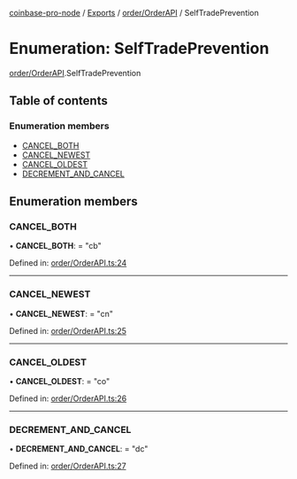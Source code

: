 [coinbase-pro-node](../README.md) / [Exports](../modules.md) / [order/OrderAPI](../modules/order_orderapi.md) / SelfTradePrevention

# Enumeration: SelfTradePrevention

[order/OrderAPI](../modules/order_orderapi.md).SelfTradePrevention

## Table of contents

### Enumeration members

- [CANCEL\_BOTH](order_orderapi.selftradeprevention.md#cancel_both)
- [CANCEL\_NEWEST](order_orderapi.selftradeprevention.md#cancel_newest)
- [CANCEL\_OLDEST](order_orderapi.selftradeprevention.md#cancel_oldest)
- [DECREMENT\_AND\_CANCEL](order_orderapi.selftradeprevention.md#decrement_and_cancel)

## Enumeration members

### CANCEL\_BOTH

• **CANCEL\_BOTH**: = "cb"

Defined in: [order/OrderAPI.ts:24](https://github.com/bennycode/coinbase-pro-node/blob/004782e/src/order/OrderAPI.ts#L24)

___

### CANCEL\_NEWEST

• **CANCEL\_NEWEST**: = "cn"

Defined in: [order/OrderAPI.ts:25](https://github.com/bennycode/coinbase-pro-node/blob/004782e/src/order/OrderAPI.ts#L25)

___

### CANCEL\_OLDEST

• **CANCEL\_OLDEST**: = "co"

Defined in: [order/OrderAPI.ts:26](https://github.com/bennycode/coinbase-pro-node/blob/004782e/src/order/OrderAPI.ts#L26)

___

### DECREMENT\_AND\_CANCEL

• **DECREMENT\_AND\_CANCEL**: = "dc"

Defined in: [order/OrderAPI.ts:27](https://github.com/bennycode/coinbase-pro-node/blob/004782e/src/order/OrderAPI.ts#L27)
